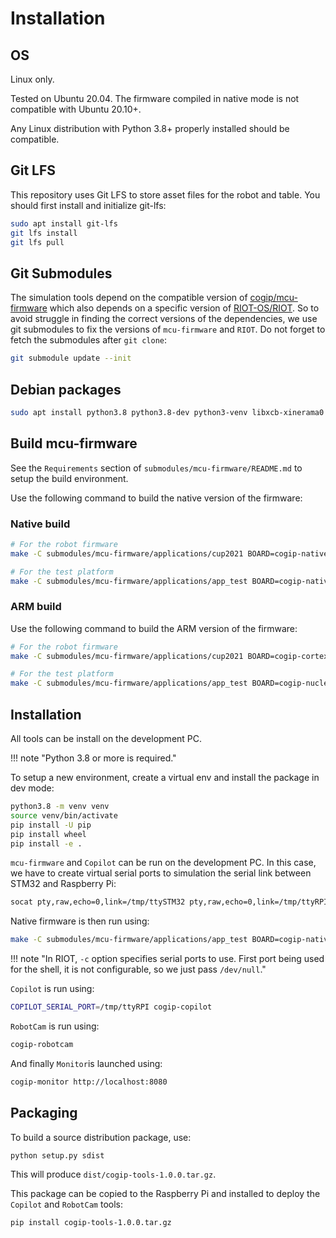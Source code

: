 # Installation

## OS

Linux only.

Tested on Ubuntu 20.04.
The firmware compiled in native mode is not compatible with Ubuntu 20.10+.

Any Linux distribution with Python 3.8+ properly installed should be compatible.

## Git LFS

This repository uses Git LFS to store asset files for the robot and table.
You should first install and initialize git-lfs:

```bash
sudo apt install git-lfs
git lfs install
git lfs pull
```

## Git Submodules

The simulation tools depend on the compatible version of [cogip/mcu-firmware](https://github.com/cogip/mcu-firmware) which also depends on a specific version of [RIOT-OS/RIOT](https://github.com/RIOT-OS/RIOT). So to avoid struggle in finding the correct versions of the dependencies, we use git submodules to fix the versions of `mcu-firmware` and `RIOT`.
Do not forget to fetch the submodules after `git clone`:

```bash
git submodule update --init
```

## Debian packages

```bash
sudo apt install python3.8 python3.8-dev python3-venv libxcb-xinerama0 socat protobuf-compiler
```

## Build mcu-firmware

See the `Requirements` section of `submodules/mcu-firmware/README.md` to setup the build environment.

Use the following command to build the native version of the firmware:

### Native build

```bash
# For the robot firmware
make -C submodules/mcu-firmware/applications/cup2021 BOARD=cogip-native

# For the test platform
make -C submodules/mcu-firmware/applications/app_test BOARD=cogip-native
```

### ARM build

Use the following command to build the ARM version of the firmware:

```bash
# For the robot firmware
make -C submodules/mcu-firmware/applications/cup2021 BOARD=cogip-cortex

# For the test platform
make -C submodules/mcu-firmware/applications/app_test BOARD=cogip-nucleo-f446re
```

## Installation

All tools can be install on the development PC.

!!! note "Python 3.8 or more is required."

To setup a new environment, create a virtual env and install the package in dev mode:
```bash
python3.8 -m venv venv
source venv/bin/activate
pip install -U pip
pip install wheel
pip install -e .
```

`mcu-firmware` and `Copilot`  can be run on the development PC.
In this case, we have to create virtual serial ports to simulation the serial link between STM32 and Raspberry Pi:

```bash
socat pty,raw,echo=0,link=/tmp/ttySTM32 pty,raw,echo=0,link=/tmp/ttyRPI
```

Native firmware is then run using:

```bash
make -C submodules/mcu-firmware/applications/app_test BOARD=cogip-native PORT="-c /dev/null -c /tmp/ttySTM32" term
```

!!! note "In RIOT, `-c` option specifies serial ports to use. First port being used for the shell, it is not configurable, so we just pass `/dev/null`."

`Copilot` is run using:

```bash
COPILOT_SERIAL_PORT=/tmp/ttyRPI cogip-copilot
```

`RobotCam` is run using:

```bash
cogip-robotcam
```

And finally `Monitor`is launched using:

```bash
cogip-monitor http://localhost:8080
```

## Packaging

To build a source distribution package, use:

```bash
python setup.py sdist
```

This will produce `dist/cogip-tools-1.0.0.tar.gz`.

This package can be copied to the Raspberry Pi and installed to deploy the `Copilot` and `RobotCam` tools:

```bash
pip install cogip-tools-1.0.0.tar.gz
```
